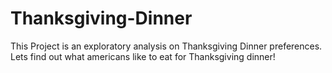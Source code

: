 # Thanksgiving-Dinner
This Project is an exploratory analysis on Thanksgiving Dinner preferences. Lets find out what americans like to eat for Thanksgiving dinner!
